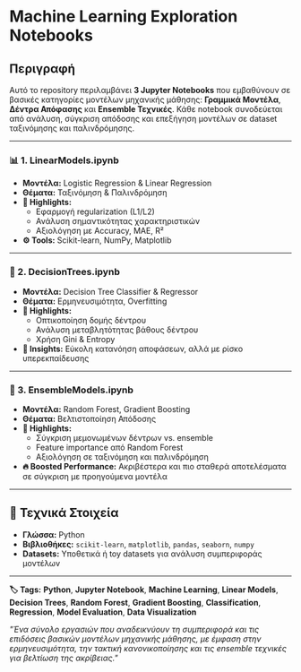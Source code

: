 # **Machine Learning Exploration Notebooks**

## **Περιγραφή**
Αυτό το repository περιλαμβάνει **3 Jupyter Notebooks** που εμβαθύνουν σε βασικές κατηγορίες μοντέλων μηχανικής μάθησης: **Γραμμικά Μοντέλα**, **Δέντρα Απόφασης** και **Ensemble Τεχνικές**. Κάθε notebook συνοδεύεται από ανάλυση, σύγκριση απόδοσης και επεξήγηση μοντέλων σε dataset ταξινόμησης και παλινδρόμησης.

---

### **📊 1. LinearModels.ipynb**
- **Μοντέλα:** Logistic Regression & Linear Regression
- **Θέματα:** Ταξινόμηση & Παλινδρόμηση
- **🎯 Highlights:**
  - Εφαρμογή regularization (L1/L2)
  - Ανάλυση σημαντικότητας χαρακτηριστικών
  - Αξιολόγηση με Accuracy, MAE, R²
- **⚙️ Tools:** Scikit-learn, NumPy, Matplotlib

---

### **🌳 2. DecisionTrees.ipynb**
- **Μοντέλα:** Decision Tree Classifier & Regressor
- **Θέματα:** Ερμηνευσιμότητα, Overfitting
- **🎯 Highlights:**
  - Οπτικοποίηση δομής δέντρου
  - Ανάλυση μεταβλητότητας βάθους δέντρου
  - Χρήση Gini & Entropy
- **🧩 Insights:** Εύκολη κατανόηση αποφάσεων, αλλά με ρίσκο υπερεκπαίδευσης

---

### **🌲 3. EnsembleModels.ipynb**
- **Μοντέλα:** Random Forest, Gradient Boosting
- **Θέματα:** Βελτιστοποίηση Απόδοσης
- **🎯 Highlights:**
  - Σύγκριση μεμονωμένων δέντρων vs. ensemble
  - Feature importance από Random Forest
  - Αξιολόγηση σε ταξινόμηση και παλινδρόμηση
- **🔥 Boosted Performance:** Ακριβέστερα και πιο σταθερά αποτελέσματα σε σύγκριση με προηγούμενα μοντέλα

---

## **🧪 Τεχνικά Στοιχεία**
- **Γλώσσα:** Python
- **Βιβλιοθήκες:** `scikit-learn`, `matplotlib`, `pandas`, `seaborn`, `numpy`
- **Datasets:** Υποθετικά ή toy datasets για ανάλυση συμπεριφοράς μοντέλων

---

**🏷️ Tags:**  **Python**, **Jupyter Notebook**, **Machine Learning**, **Linear Models**, **Decision Trees**, **Random Forest**, **Gradient Boosting**, **Classification**, **Regression**, **Model Evaluation**, **Data Visualization**

*"Ένα σύνολο εργασιών που αναδεικνύουν τη συμπεριφορά και τις επιδόσεις βασικών μοντέλων μηχανικής μάθησης, με έμφαση στην ερμηνευσιμότητα, την τακτική κανονικοποίησης και τις ensemble τεχνικές για βελτίωση της ακρίβειας."*
